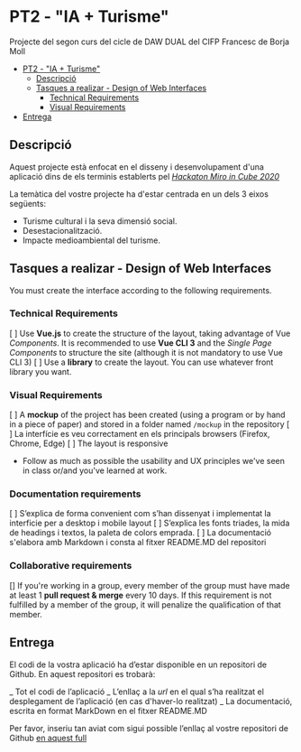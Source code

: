 # PT2 - "IA + Turisme"

Projecte del segon curs del cicle de DAW DUAL del CIFP Francesc de Borja Moll

- [PT2 - "IA + Turisme"](#pt2---ia--turisme)
  * [Descripció](#descripcio)
  * [Tasques a realizar - Design of Web Interfaces](#tasques-a-realizar---design-of-web-interfaces)
    + [Technical Requirements](#technical-requirements)
    + [Visual Requirements](#visual-requirements)
- [Entrega](#entrega)

## Descripció

Aquest projecte està enfocat en el disseny i desenvolupament d'una aplicació dins de els terminis establerts pel [*Hackaton Miro in Cube 2020*](http://www.programmemiro.fr/miro-in-cube/es/)

La temàtica del vostre projecte ha d'estar centrada en un dels 3 eixos següents:

- Turisme cultural i la seva dimensió social.
- Desestacionalització.
- Impacte medioambiental del turisme.

## Tasques a realizar - Design of Web Interfaces

You must create the interface according to the following requirements.

### Technical Requirements

[ ] Use **Vue.js** to create the structure of the layout, taking advantage of Vue _Components_. It is recommended to use **Vue CLI 3** and the _Single Page Components_ to structure the site (although it is not mandatory to use Vue CLI 3)
[ ] Use a **library** to create the layout. You can use whatever front library you want.

### Visual Requirements

[ ] A **mockup** of the project has been created (using a program or by hand in a piece of paper) and stored in a folder named `/mockup` in the repository
[ ] La interfície es veu correctament en els principals browsers (Firefox, Chrome, Edge)
[ ] The layout is responsive
* Follow as much as possible the usability and UX principles we've seen in class or/and you've learned at work.

### Documentation requirements

[ ] S’explica de forma convenient com s’han dissenyat i implementat la interficie per a desktop i mobile layout
[ ] S’explica les fonts triades, la mida de headings i textos, la paleta de colors emprada.
[ ] La documentació s'elabora amb Markdown i consta al fitxer README.MD del repositori

### Collaborative requirements

[] If you're working in a group, every member of the group must have made at least 1 **pull request & merge** every 10 days. If this requirement is not fulfilled by a member of the group, it will penalize the qualification of that member.  

## Entrega

El codi de la vostra aplicació ha d’estar disponible en un repositori de Github. En aquest repositori es trobarà:

_ Tot el codi de l’aplicació
_ L’enllaç a la *url* en el qual s’ha realitzat el desplegament de l’aplicació (en cas d'haver-lo realitzat)
_ La documentació, escrita en format MarkDown en el fitxer README.MD

Per favor, inseriu tan aviat com sigui possible l’enllaç al vostre repositori de Github [en aquest full](https://docs.google.com/spreadsheets/d/1FixUlq-GTvYyesiMveXqQXBJHB8PvEcZjMoXzAhiySw/edit#gid=0)
